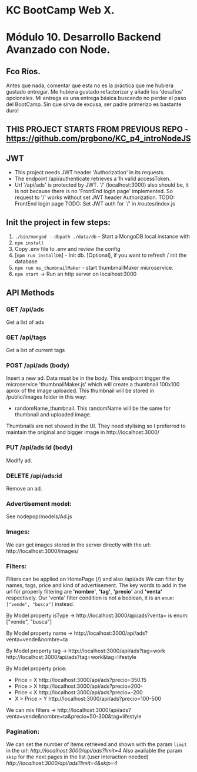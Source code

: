 # KC BootCamp Web X.

# Módulo 10. Desarrollo Backend Avanzado con Node.

## Fco Ríos.

Antes que nada, comentar que esta no es la práctica que me hubiera gustado entregar. Me hubiera gustado refactorizar y añadir los 'desafios' opcionales. Mi entrega es una entrega básica buscando no perder el paso del BootCamp. Sin que sirva de excusa, ser padre primerizo es bastante duro!

## THIS PROJECT STARTS FROM PREVIOUS REPO -https://github.com/prgbono/KC_p4_introNodeJS

## JWT

- This project needs JWT header 'Authorization' in its requests.
- The endpoint /api/authenticate retrieves a 1h valid accessToken.
- Url '/api/ads' is protected by JWT. '/' (localhost:3000) also should be, it is not because there is no 'FrontEnd login page' implemented. So request to '/' works without set JWT header Authorization.
  TODO: FrontEnd login page
  TODO: Set JWT auth for '/' in /routes/index.js

## Init the project in few steps:

1. `./bin/mongod --dbpath ./data/db` - Start a MongoDB local instance with
2. `npm install`
3. Copy .env file to .env and review the config
4. [`npm run installDB`] - Init db. [Optional], if you want to refresh / init the database
5. `npm run ms_thumbnailMaker` - start thumbmailMaker microservice.
6. `npm start` -> Run an http server on localhost:3000

## API Methods

### GET /api/ads

Get a list of ads

### GET /api/tags

Get a list of current tags

### POST /api/ads (body)

Insert a new ad. Data must be in the body.
This endpoint trigger the microservice 'thumbnailMaker.js' which will create a thumbnail 100x100 aprox of the image uploaded. This thumbnail will be stored in /public/images folder in this way:

- randomName_thumbnail. This randomName will be the same for thumbnail and uploaded image.

Thumbnails are not showed in the UI. They need stylising so I preferred to maintain the original and bigger image in http://localhost:3000/

### PUT /api/ads:id (body)

Modify ad.

### DELETE /api/ads:id

Remove an ad.

### Advertisement model:

See nodepop/models/Ad.js

### Images:

We can get images stored in the server directly with the url:
http://localhost:3000/images/<nombreRecurso>

### Filters:

Filters can be applied on HomePage (/) and also /api/ads
We can filter by names, tags, price and kind of advertisement.
The key words to add in the url for properly filtering are **'nombre'**, **'tag'**, **'precio'** and **'venta'** respectively.
Our 'venta' filter condition is not a boolean, it is an `enum: ["vende", "busca"]` instead.

By Model property isType -> http://localhost:3000/api/ads?venta=<value>
<value> is enum: ["vende", "busca"]

By Model property name -> http://localhost:3000/api/ads?venta=vende&nombre=ta

By Model property tag -> http://localhost:3000/api/ads?tag=work
http://localhost:3000/api/ads?tag=work&tag=lifestyle

By Model property price:

- Price = X http://localhost:3000/api/ads?precio=350.15
- Price > X http://localhost:3000/api/ads?precio=200-
- Price < X http://localhost:3000/api/ads?precio=-200
- X > Price > Y http://localhost:3000/api/ads?precio=100-500

We can mix filters -> http://localhost:3000/api/ads?venta=vende&nombre=ta&precio=50-300&tag=lifestyle

### Pagination:

We can set the number of items retrieved and shown with the param `limit` in the url:
_http://localhost:3000/api/ads?limit=4_
Also available the param `skip` for the next pages in the list (user interaction needed)
_http://localhost:3000/api/ads?limit=4&skip=4_
